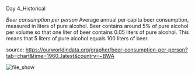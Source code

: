 Day 4_Historical 

*Beer consumption per person*
Average annual per capita beer consumption, measured in liters of pure alcohol.
Beer contains around 5% of pure alcohol per volume so that one liter of beer contains 0.05 liters of pure alcohol.
This means that 5 liters of pure alcohol equals 100 liters of beer.

source: https://ourworldindata.org/grapher/beer-consumption-per-person?tab=chart&time=1960..latest&country=~BWA

![file_show](https://user-images.githubusercontent.com/53818579/229964779-34669a3a-ab40-4e0e-9d10-0edb051821d2.png)
